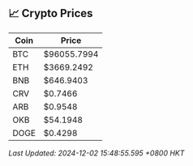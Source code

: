 ## 📈 Crypto Prices

| Coin | Price |
| ---- | ----- |
| BTC | $96055.7994 |
| ETH | $3669.2492 |
| BNB | $646.9403 |
| CRV | $0.7466 |
| ARB | $0.9548 |
| OKB | $54.1948 |
| DOGE | $0.4298 |

_Last Updated: 2024-12-02 15:48:55.595 +0800 HKT_